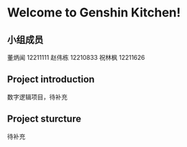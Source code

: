 # Welcome to Genshin Kitchen!

## 小组成员
董炳闻 12211111
赵伟栋 12210833
祝林枫 12211626

## Project introduction

数字逻辑项目，待补充

## Project sturcture

待补充
